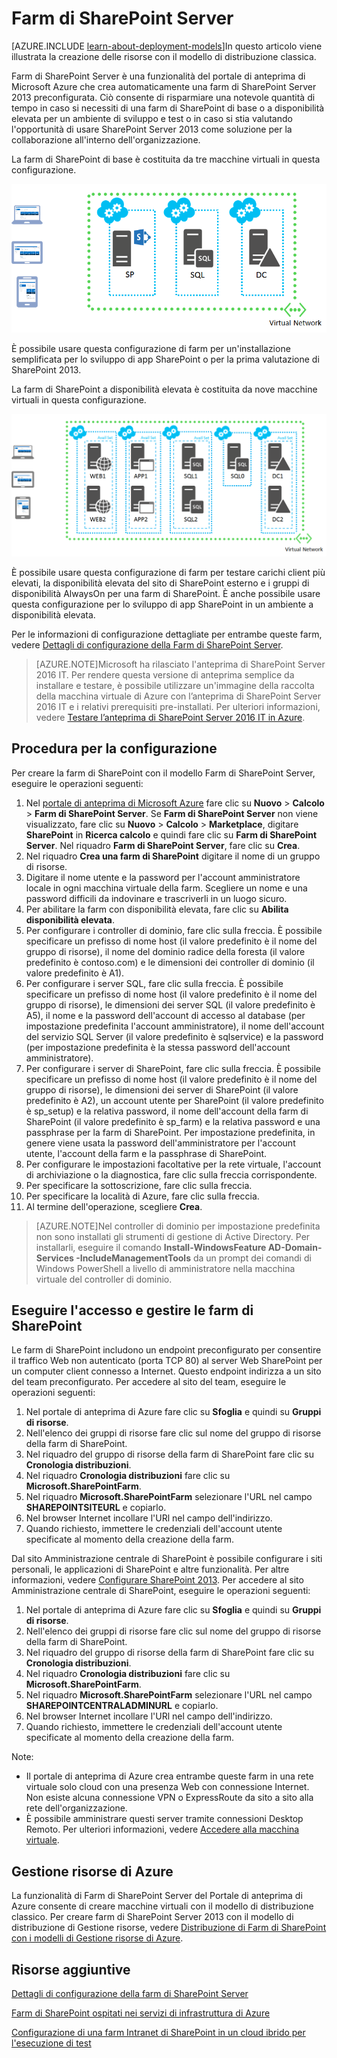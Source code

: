 <properties
	pageTitle="Farm di SharePoint Server | Microsoft Azure"
	description="È possibile creare rapidamente una nuova farm base o a disponibilità elevata di SharePoint Server 2013 utilizzando la funzionalità di Farm di SharePoint Server nel Portale di anteprima di Azure."
	services="virtual-machines"
	documentationCenter=""
	authors="JoeDavies-MSFT"
	manager="timlt"
	editor=""
	tags="azure-service-management"/>

<tags
	ms.service="virtual-machines"
	ms.workload="infrastructure-services"
	ms.tgt_pltfrm="Windows"
	ms.devlang="na"
	ms.topic="article"
	ms.date="10/05/2015"
	ms.author="josephd"/>

# Farm di SharePoint Server

[AZURE.INCLUDE [learn-about-deployment-models](../../includes/learn-about-deployment-models-include.md)]In questo articolo viene illustrata la creazione delle risorse con il modello di distribuzione classica.

Farm di SharePoint Server è una funzionalità del portale di anteprima di Microsoft Azure che crea automaticamente una farm di SharePoint Server 2013 preconfigurata. Ciò consente di risparmiare una notevole quantità di tempo in caso si necessiti di una farm di SharePoint di base o a disponibilità elevata per un ambiente di sviluppo e test o in caso si stia valutando l'opportunità di usare SharePoint Server 2013 come soluzione per la collaborazione all'interno dell'organizzazione.

La farm di SharePoint di base è costituita da tre macchine virtuali in questa configurazione.

![sharepointfarm](./media/virtual-machines-sharepoint-farm-azure-preview/SPFarm_Basic.png)

È possibile usare questa configurazione di farm per un'installazione semplificata per lo sviluppo di app SharePoint o per la prima valutazione di SharePoint 2013.

La farm di SharePoint a disponibilità elevata è costituita da nove macchine virtuali in questa configurazione.

![sharepointfarm](./media/virtual-machines-sharepoint-farm-azure-preview/SPFarm_HighAvail.png)

È possibile usare questa configurazione di farm per testare carichi client più elevati, la disponibilità elevata del sito di SharePoint esterno e i gruppi di disponibilità AlwaysOn per una farm di SharePoint. È anche possibile usare questa configurazione per lo sviluppo di app SharePoint in un ambiente a disponibilità elevata.

Per le informazioni di configurazione dettagliate per entrambe queste farm, vedere [Dettagli di configurazione della Farm di SharePoint Server](virtual-machines-sharepoint-farm-config-azure-preview.md).

> [AZURE.NOTE]Microsoft ha rilasciato l'anteprima di SharePoint Server 2016 IT. Per rendere questa versione di anteprima semplice da installare e testare, è possibile utilizzare un'immagine della raccolta della macchina virtuale di Azure con l’anteprima di SharePoint Server 2016 IT e i relativi prerequisiti pre-installati. Per ulteriori informazioni, vedere [Testare l’anteprima di SharePoint Server 2016 IT in Azure](http://azure.microsoft.com/blog/test-sharepoint-server-2016-it-preview-4/).

## Procedura per la configurazione

Per creare la farm di SharePoint con il modello Farm di SharePoint Server, eseguire le operazioni seguenti:

1. Nel [portale di anteprima di Microsoft Azure](https://portal.azure.com/) fare clic su **Nuovo** > **Calcolo** > **Farm di SharePoint Server**. Se **Farm di SharePoint Server** non viene visualizzato, fare clic su **Nuovo** > **Calcolo** > **Marketplace**, digitare **SharePoint** in **Ricerca calcolo** e quindi fare clic su **Farm di SharePoint Server**. Nel riquadro **Farm di SharePoint Server**, fare clic su **Crea**.
2. Nel riquadro **Crea una farm di SharePoint** digitare il nome di un gruppo di risorse.
3. Digitare il nome utente e la password per l'account amministratore locale in ogni macchina virtuale della farm. Scegliere un nome e una password difficili da indovinare e trascriverli in un luogo sicuro.
4. Per abilitare la farm con disponibilità elevata, fare clic su **Abilita disponibilità elevata**.
5. Per configurare i controller di dominio, fare clic sulla freccia. È possibile specificare un prefisso di nome host (il valore predefinito è il nome del gruppo di risorse), il nome del dominio radice della foresta (il valore predefinito è contoso.com) e le dimensioni dei controller di dominio (il valore predefinito è A1).
6. Per configurare i server SQL, fare clic sulla freccia. È possibile specificare un prefisso di nome host (il valore predefinito è il nome del gruppo di risorse), le dimensioni dei server SQL (il valore predefinito è A5), il nome e la password dell'account di accesso al database (per impostazione predefinita l'account amministratore), il nome dell'account del servizio SQL Server (il valore predefinito è sqlservice) e la password (per impostazione predefinita è la stessa password dell'account amministratore).
7. Per configurare i server di SharePoint, fare clic sulla freccia. È possibile specificare un prefisso di nome host (il valore predefinito è il nome del gruppo di risorse), le dimensioni dei server di SharePoint (il valore predefinito è A2), un account utente per SharePoint (il valore predefinito è sp\_setup) e la relativa password, il nome dell'account della farm di SharePoint (il valore predefinito è sp\_farm) e la relativa password e una passphrase per la farm di SharePoint. Per impostazione predefinita, in genere viene usata la password dell'amministratore per l'account utente, l'account della farm e la passphrase di SharePoint.
8. Per configurare le impostazioni facoltative per la rete virtuale, l'account di archiviazione o la diagnostica, fare clic sulla freccia corrispondente.
9. Per specificare la sottoscrizione, fare clic sulla freccia.
10. Per specificare la località di Azure, fare clic sulla freccia.
11. Al termine dell'operazione, scegliere **Crea**.

> [AZURE.NOTE]Nel controller di dominio per impostazione predefinita non sono installati gli strumenti di gestione di Active Directory. Per installarli, eseguire il comando **Install-WindowsFeature AD-Domain-Services -IncludeManagementTools** da un prompt dei comandi di Windows PowerShell a livello di amministratore nella macchina virtuale del controller di dominio.

## Eseguire l'accesso e gestire le farm di SharePoint

Le farm di SharePoint includono un endpoint preconfigurato per consentire il traffico Web non autenticato (porta TCP 80) al server Web SharePoint per un computer client connesso a Internet. Questo endpoint indirizza a un sito del team preconfigurato. Per accedere al sito del team, eseguire le operazioni seguenti:

1.	Nel portale di anteprima di Azure fare clic su **Sfoglia** e quindi su **Gruppi di risorse**.
2.	Nell'elenco dei gruppi di risorse fare clic sul nome del gruppo di risorse della farm di SharePoint.
3.	Nel riquadro del gruppo di risorse della farm di SharePoint fare clic su **Cronologia distribuzioni**.
4.	Nel riquadro **Cronologia distribuzioni** fare clic su **Microsoft.SharePointFarm**.
5.	Nel riquadro **Microsoft.SharePointFarm** selezionare l'URL nel campo **SHAREPOINTSITEURL** e copiarlo.
6.	Nel browser Internet incollare l'URl nel campo dell'indirizzo.
7.	Quando richiesto, immettere le credenziali dell'account utente specificate al momento della creazione della farm.

Dal sito Amministrazione centrale di SharePoint è possibile configurare i siti personali, le applicazioni di SharePoint e altre funzionalità. Per altre informazioni, vedere [Configurare SharePoint 2013](http://technet.microsoft.com/library/ee836142.aspx). Per accedere al sito Amministrazione centrale di SharePoint, eseguire le operazioni seguenti:

1.	Nel portale di anteprima di Azure fare clic su **Sfoglia** e quindi su **Gruppi di risorse**.
2.	Nell'elenco dei gruppi di risorse fare clic sul nome del gruppo di risorse della farm di SharePoint.
3.	Nel riquadro del gruppo di risorse della farm di SharePoint fare clic su **Cronologia distribuzioni**.
4.	Nel riquadro **Cronologia distribuzioni** fare clic su **Microsoft.SharePointFarm**.
5.	Nel riquadro **Microsoft.SharePointFarm** selezionare l'URL nel campo **SHAREPOINTCENTRALADMINURL** e copiarlo.
6.	Nel browser Internet incollare l'URl nel campo dell'indirizzo.
7.	Quando richiesto, immettere le credenziali dell'account utente specificate al momento della creazione della farm.


Note:

- Il portale di anteprima di Azure crea entrambe queste farm in una rete virtuale solo cloud con una presenza Web con connessione Internet. Non esiste alcuna connessione VPN o ExpressRoute da sito a sito alla rete dell'organizzazione.
- È possibile amministrare questi server tramite connessioni Desktop Remoto. Per ulteriori informazioni, vedere [Accedere alla macchina virtuale](virtual-machines-windows-tutorial.md#log-on-to-the-virtual-machine).

## Gestione risorse di Azure

La funzionalità di Farm di SharePoint Server del Portale di anteprima di Azure consente di creare macchine virtuali con il modello di distribuzione classico. Per creare farm di SharePoint Server 2013 con il modello di distribuzione di Gestione risorse, vedere [Distribuzione di Farm di SharePoint con i modelli di Gestione risorse di Azure](virtual-machines-workload-template-sharepoint.md).

## Risorse aggiuntive

[Dettagli di configurazione della farm di SharePoint Server](virtual-machines-sharepoint-farm-config-azure-preview.md)

[Farm di SharePoint ospitati nei servizi di infrastruttura di Azure](virtual-machines-sharepoint-infrastructure-services.md)

[Configurazione di una farm Intranet di SharePoint in un cloud ibrido per l'esecuzione di test](../virtual-network/virtual-networks-setup-sharepoint-hybrid-cloud-testing.md)

<!---HONumber=Oct15_HO2-->